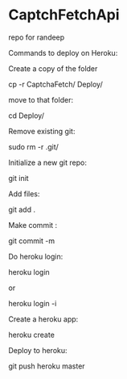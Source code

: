# CaptchFetchApi
repo for randeep


Commands to deploy on Heroku:

Create a copy of the folder
 
cp -r CaptchaFetch/ Deploy/

move to that folder:

cd Deploy/

Remove existing git:

sudo  rm -r .git/

Initialize a new git repo:

git init

Add files:

git add .

Make commit :

git commit -m <message>

Do heroku login:

heroku login 

or

 heroku login -i

Create a heroku app:

heroku create <appName>

Deploy to heroku:

git push heroku master
